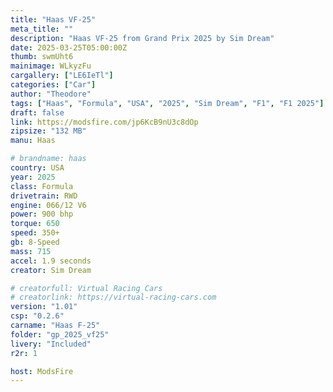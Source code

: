 ```yaml
---
title: "Haas VF-25"
meta_title: ""
description: "Haas VF-25 from Grand Prix 2025 by Sim Dream"
date: 2025-03-25T05:00:00Z
thumb: swmUht6
mainimage: WLkyzFu
cargallery: ["LE6IeTl"]
categories: ["Car"]
author: "Theodore"
tags: ["Haas", "Formula", "USA", "2025", "Sim Dream", "F1", "F1 2025"]
draft: false
link: https://modsfire.com/jp6KcB9nU3c8dOp
zipsize: "132 MB"
manu: Haas

# brandname: haas
country: USA
year: 2025
class: Formula
drivetrain: RWD
engine: 066/12 V6
power: 900 bhp
torque: 650
speed: 350+
gb: 8-Speed
mass: 715
accel: 1.9 seconds
creator: Sim Dream

# creatorfull: Virtual Racing Cars
# creatorlink: https://virtual-racing-cars.com
version: "1.01"
csp: "0.2.6"
carname: "Haas F-25"
folder: "gp_2025_vf25"
livery: "Included"
r2r: 1

host: ModsFire
---
```

